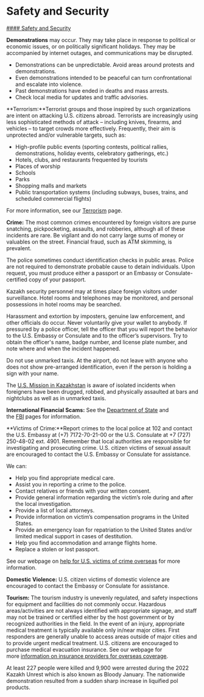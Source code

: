 # Safety and Security

[#### Safety and Security](javascript:void(0); "Safety and Security")

**Demonstrations** may occur. They may take place in response to political or economic issues, or on politically significant holidays. They may be accompanied by internet outages, and communications may be disrupted.

* Demonstrations can be unpredictable. Avoid areas around protests and demonstrations.
* Even demonstrations intended to be peaceful can turn confrontational and escalate into violence.
* Past demonstrations have ended in deaths and mass arrests.
* Check local media for updates and traffic advisories.

**Terrorism:**Terrorist groups and those inspired by such organizations are intent on attacking U.S. citizens abroad. Terrorists are increasingly using less sophisticated methods of attack – including knives, firearms, and vehicles – to target crowds more effectively. Frequently, their aim is unprotected and/or vulnerable targets, such as:

* High-profile public events (sporting contests, political rallies, demonstrations, holiday events, celebratory gatherings, etc.)
* Hotels, clubs, and restaurants frequented by tourists
* Places of worship
* Schools
* Parks
* Shopping malls and markets
* Public transportation systems (including subways, buses, trains, and scheduled commercial flights)

For more information, see our [Terrorism](https://travel.state.gov/content/travel/en/international-travel/emergencies/terrorism.html) page.

**Crime:** The most common crimes encountered by foreign visitors are purse snatching, pickpocketing, assaults, and robberies, although all of these incidents are rare. Be vigilant and do not carry large sums of money or valuables on the street. Financial fraud, such as ATM skimming, is prevalent.

The police sometimes conduct identification checks in public areas. Police are not required to demonstrate probable cause to detain individuals. Upon request, you must produce either a passport or an Embassy or Consulate-certified copy of your passport.

Kazakh security personnel may at times place foreign visitors under surveillance. Hotel rooms and telephones may be monitored, and personal possessions in hotel rooms may be searched.

Harassment and extortion by imposters, genuine law enforcement, and other officials do occur. Never voluntarily give your wallet to anybody. If pressured by a police officer, tell the officer that you will report the behavior to the U.S. Embassy or Consulate and to the officer’s supervisors. Try to obtain the officer's name, badge number, and license plate number, and note where and when the incident happened.

Do not use unmarked taxis. At the airport, do not leave with anyone who does not show pre-arranged identification, even if the person is holding a sign with your name.

The [U.S. Mission in Kazakhstan](https://kz.usembassy.gov/) is aware of isolated incidents when foreigners have been drugged, robbed, and physically assaulted at bars and nightclubs as well as in unmarked taxis.

**International Financial Scams:** See the [Department of State](http://travel.state.gov/content/passports/en/emergencies/scams.html) and the [FBI](https://www.fbi.gov/how-we-can-help-you/safety-resources/scams-and-safety/common-scams-and-crimes) pages for information.

**Victims of Crime:**Report crimes to the local police at 102 and contact the U.S. Embassy at (+7) 7172-70-21-00 or the U.S. Consulate at +7 (727) 250-48-02 ext. 4901. Remember that local authorities are responsible for investigating and prosecuting crime. U.S. citizen victims of sexual assault are encouraged to contact the U.S. Embassy or Consulate for assistance.

We can:

* Help you find appropriate medical care.
* Assist you in reporting a crime to the police.
* Contact relatives or friends with your written consent.
* Provide general information regarding the victim’s role during and after the local investigation.
* Provide a list of local attorneys.
* Provide information on victim’s compensation programs in the United States.
* Provide an emergency loan for repatriation to the United States and/or limited medical support in cases of destitution.
* Help you find accommodation and arrange flights home.
* Replace a stolen or lost passport.

See our webpage on [help for U.S. victims of crime overseas](https://travel.state.gov/content/travel/en/international-travel/emergencies/crime.html) for more information.

**Domestic Violence:** U.S. citizen victims of domestic violence are encouraged to contact the Embassy or Consulate for assistance.

**Tourism:** The tourism industry is unevenly regulated, and safety inspections for equipment and facilities do not commonly occur. Hazardous areas/activities are not always identified with appropriate signage, and staff may not be trained or certified either by the host government or by recognized authorities in the field. In the event of an injury, appropriate medical treatment is typically available only in/near major cities. First responders are generally unable to access areas outside of major cities and to provide urgent medical treatment. U.S. citizens are encouraged to purchase medical evacuation insurance. See our webpage for more [information on insurance providers for overseas coverage](https://travel.state.gov/content/travel/en/international-travel/before-you-go/your-health-abroad/Insurance_Coverage_Overseas.html?cq_ck=1708701048867).

At least 227 people were killed and 9,900 were arrested during the 2022 Kazakh Unrest which is also known as Bloody January. The nationwide demonstration resulted from a sudden sharp increase in liquified pol products.